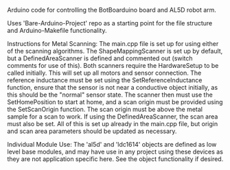 Arduino code for controlling the BotBoarduino board and AL5D robot arm.

Uses 'Bare-Arduino-Project' repo as a starting point for the file structure
and Arduino-Makefile functionality.


Instructions for Metal Scanning:
The main.cpp file is set up for using either of the scanning algorithms.
The ShapeMappingScanner is set up by default, but a DefinedAreaScanner is
defined and commented out (switch comments for use of this).
Both scanners require the HardwareSetup to be called initially.  This will
set up all motors and sensor connection.
The reference inductance must be set using the SetReferenceInductance
function, ensure that the sensor is not near a conductive object initially,
as this should be the "normal" sensor state.
The scanner then must use the SetHomePosition to start at home, and a scan
origin must be provided using the SetScanOrigin function.
The scan origin must be above the metal sample for a scan to work.
If using the DefinedAreaScanner, the scan area must also be set.
All of this is set up already in the main.cpp file, but origin and scan
area parameters should be updated as necessary.


Individual Module Use:
The 'al5d' and 'ldc1614' objects are defined as low level base modules, and
may have use in any project using these devices as they are not application
specific here.  See the object functionality if desired.
